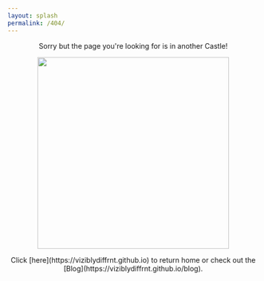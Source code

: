 ```yaml
---
layout: splash
permalink: /404/  
---
```


<center> Sorry but the page you're looking for is in another Castle! </center>

<p align="center">
<img src="https://viziblydiffrnt.github.io/assets/images/404.png" width="384" height="384"/>
</p>


<center> 
Click [here](https://viziblydiffrnt.github.io) to return home or check out the [Blog](https://viziblydiffrnt.github.io/blog). </center>